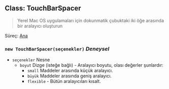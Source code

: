 ## Class: TouchBarSpacer

> Yerel Mac OS uygulamaları için dokunmatik çubuktaki iki öğe arasında bir aralayıcı oluşturun

Süreç: [Ana](../tutorial/quick-start.md#main-process)

### `new TouchBarSpacer(seçenekler)` *Deneysel*

* `seçenekler` Nesne 
  * `boyut` Dizge (isteğe bağlı) - Aralayıcı boyutu, olası değerler şunlardır: 
    * `small` Maddeler arasında küçük aralayıcı.
    * `büyük` Maddeler arasında geniş aralayıcı.
    * `flexible` - Bütün aralayıcıları kısalt.